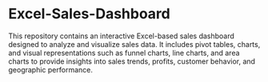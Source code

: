 # Excel-Sales-Dashboard
This repository contains an interactive Excel-based sales dashboard designed to analyze and visualize sales data. It includes pivot tables, charts, and visual representations such as funnel charts, line charts, and area charts to provide insights into sales trends, profits, customer behavior, and geographic performance.
